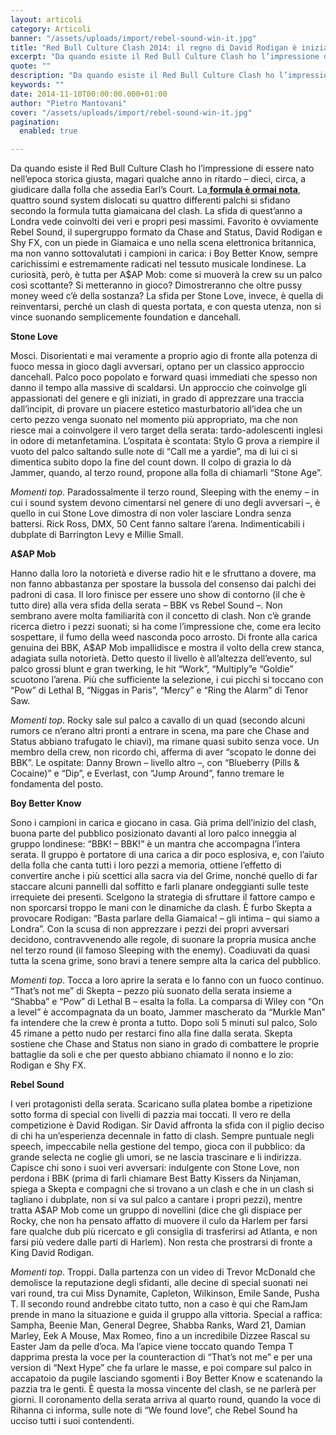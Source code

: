```yaml
---
layout: articoli
category: Articoli
banner: "/assets/uploads/import/rebel-sound-win-it.jpg"
title: "Red Bull Culture Clash 2014: il regno di David Rodigan è iniziato"
excerpt: "Da quando esiste il Red Bull Culture Clash ho l’impressione di essere nato nell’epoca storica giusta, magari qualche anno in ritardo – dieci, circa, a giudicare dalla folla che assedia Earl’s Court. La formula è ormai nota, quattro sound system dislocati su quattro differenti palchi si sfidano secondo la formula tutta giamaicana del clash. La [&hellip"
quote: ""
description: "Da quando esiste il Red Bull Culture Clash ho l’impressione di essere nato nell’epoca storica giusta, magari qualche anno in ritardo – dieci, circa, a giudicare dalla folla che assedia Earl’s Court. La formula è ormai nota, quattro sound system dislocati su quattro differenti palchi si sfidano secondo la formula tutta giamaicana del clash. La [&hellip"
keywords: ""
date: 2014-11-10T00:00:00.000+01:00
author: "Pietro Mantovani"
cover: "/assets/uploads/import/rebel-sound-win-it.jpg"
pagination:
  enabled: true

---
```


[](https://hotmc.com/wp-content/uploads/2014/11/rebel-sound-win-it.jpg)

Da quando esiste il Red Bull Culture Clash ho l’impressione di essere nato nell’epoca storica giusta, magari qualche anno in ritardo – dieci, circa, a giudicare dalla folla che assedia Earl’s Court. La[ **formula è ormai nota**](https://hotmc.com/red-bull-culture-clash-per-chi-cera-e-per-chi-non-cera/ "http://hotmc.com/red-bull-culture-clash-per-chi-cera-e-per-chi-non-cera/"), quattro sound system dislocati su quattro differenti palchi si sfidano secondo la formula tutta giamaicana del clash. La sfida di quest’anno a Londra vede coinvolti dei veri e propri pesi massimi. Favorito è ovviamente Rebel Sound, il supergruppo formato da Chase and Status, David Rodigan e Shy FX, con un piede in Giamaica e uno nella scena elettronica britannica, ma non vanno sottovalutati i campioni in carica: i Boy Better Know, sempre carichissimi e estremamente radicati nel tessuto musicale londinese. La curiosità, però, è tutta per A$AP Mob: come si muoverà la crew su un palco così scottante? Si metteranno in gioco? Dimostreranno che oltre pussy money weed c’è della sostanza? La sfida per Stone Love, invece, è quella di reinventarsi, perché un clash di questa portata, e con questa utenza, non si vince suonando semplicemente foundation e dancehall.

[](https://hotmc.com/wp-content/uploads/2014/11/IMG%5F2064-e1415472648838.jpg)

**Stone Love**

Mosci. Disorientati e mai veramente a proprio agio di fronte alla potenza di fuoco messa in gioco dagli avversari, optano per un classico approccio dancehall. Palco poco popolato e forward quasi immediati che spesso non danno il tempo alla massive di scaldarsi. Un approccio che coinvolge gli appassionati del genere e gli iniziati, in grado di apprezzare una traccia dall’incipit, di provare un piacere estetico masturbatorio all’idea che un certo pezzo venga suonato nel momento più appropriato, ma che non riesce mai a coinvolgere il vero target della serata: tardo-adolescenti inglesi in odore di metanfetamina. L’ospitata è scontata: Stylo G prova a riempire il vuoto del palco saltando sulle note di “Call me a yardie”, ma di lui ci si dimentica subito dopo la fine del count down. Il colpo di grazia lo dà Jammer, quando, al terzo round, propone alla folla di chiamarli “Stone Age”.

_Momenti top_. Paradossalmente il terzo round, Sleeping with the enemy – in cui i sound system devono cimentarsi nel genere di uno degli avversari –, è quello in cui Stone Love dimostra di non voler lasciare Londra senza battersi. Rick Ross, DMX, 50 Cent fanno saltare l’arena. Indimenticabili i dubplate di Barrington Levy e Millie Small.

[](https://hotmc.com/wp-content/uploads/2014/11/458119952-e1415472840688.jpg)

**A$AP Mob**

Hanno dalla loro la notorietà e diverse radio hit e le sfruttano a dovere, ma non fanno abbastanza per spostare la bussola del consenso dai palchi dei padroni di casa. Il loro finisce per essere uno show di contorno (il che è tutto dire) alla vera sfida della serata – BBK vs Rebel Sound –. Non sembrano avere molta familiarità con il concetto di clash. Non c’è grande ricerca dietro i pezzi suonati; si ha come l’impressione che, come era lecito sospettare, il fumo della weed nasconda poco arrosto. Di fronte alla carica genuina dei BBK, A$AP Mob impallidisce e mostra il volto della crew stanca, adagiata sulla notorietà. Detto questo il livello è all’altezza dell’evento, sul palco grossi blunt e gran twerking, le hit “Work”, “Multiply”e “Goldie” scuotono l’arena. Più che sufficiente la selezione, i cui picchi si toccano con “Pow” di Lethal B, “Niggas in Paris”, “Mercy” e “Ring the Alarm” di Tenor Saw.

_Momenti top_. Rocky sale sul palco a cavallo di un quad (secondo alcuni rumors ce n’erano altri pronti a entrare in scena, ma pare che Chase and Status abbiano trafugato le chiavi), ma rimane quasi subito senza voce. Un membro della crew, non ricordo chi, afferma di aver “scopato le donne dei BBK”. Le ospitate: Danny Brown – livello altro –, con “Blueberry (Pills & Cocaine)” e “Dip”, e Everlast, con “Jump Around”, fanno tremare le fondamenta del posto.

[](https://hotmc.com/wp-content/uploads/2014/11/IMG%5F2067-e1415472748881.jpg)

**Boy Better Know**

Sono i campioni in carica e giocano in casa. Già prima dell’inizio del clash, buona parte del pubblico posizionato davanti al loro palco inneggia al gruppo londinese: “BBK! – BBK!” è un mantra che accompagna l’intera serata. Il gruppo è portatore di una carica a dir poco esplosiva, e, con l’aiuto della folla che canta tutti i loro pezzi a memoria, ottiene l’effetto di convertire anche i più scettici alla sacra via del Grime, nonché quello di far staccare alcuni pannelli dal soffitto e farli planare ondeggianti sulle teste irrequiete dei presenti. Scelgono la strategia di sfruttare il fattore campo e non sporcarsi troppo le mani con le dinamiche da clash. È furbo Skepta a provocare Rodigan: “Basta parlare della Giamaica! – gli intima – qui siamo a Londra”. Con la scusa di non apprezzare i pezzi dei propri avversari decidono, contravvenendo alle regole, di suonare la propria musica anche nel terzo round (il famoso Sleeping with the enemy). Coadiuvati da quasi tutta la scena grime, sono bravi a tenere sempre alta la carica del pubblico.

_Momenti top_. Tocca a loro aprire la serata e lo fanno con un fuoco continuo. “That’s not me” di Skepta – pezzo più suonato della serata insieme a “Shabba” e “Pow” di Lethal B – esalta la folla. La comparsa di Wiley con “On a level” è accompagnata da un boato, Jammer mascherato da “Murkle Man” fa intendere che la crew è pronta a tutto. Dopo soli 5 minuti sul palco, Solo 45 rimane a petto nudo per restarci fino alla fine dalla serata. Skepta sostiene che Chase and Status non siano in grado di combattere le proprie battaglie da soli e che per questo abbiano chiamato il nonno e lo zio: Rodigan e Shy FX.

[](https://hotmc.com/wp-content/uploads/2014/11/458120376-e1415473126665.jpg)

**Rebel Sound**

I veri protagonisti della serata. Scaricano sulla platea bombe a ripetizione sotto forma di special con livelli di pazzia mai toccati. Il vero re della competizione è David Rodigan. Sir David affronta la sfida con il piglio deciso di chi ha un’esperienza decennale in fatto di clash. Sempre puntuale negli speech, impeccabile nella gestione del tempo, gioca con il pubblico: da grande selecta ne coglie gli umori, se ne lascia trascinare e li indirizza. Capisce chi sono i suoi veri avversari: indulgente con Stone Love, non perdona i BBK (prima di farli chiamare Best Batty Kissers da Ninjaman, spiega a Skepta e compagni che si trovano a un clash e che in un clash si tagliano i dubplate, non si va sul palco a cantare i propri pezzi), mentre tratta A$AP Mob come un gruppo di novellini (dice che gli dispiace per Rocky, che non ha pensato affatto di muovere il culo da Harlem per farsi fare qualche dub più ricercato e gli consiglia di trasferirsi ad Atlanta, e non farsi più vedere dalle parti di Harlem). Non resta che prostrarsi di fronte a King David Rodigan.

_Momenti top_. Troppi. Dalla partenza con un video di Trevor McDonald che demolisce la reputazione degli sfidanti, alle decine di special suonati nei vari round, tra cui Miss Dynamite, Capleton, Wilkinson, Emile Sande, Pusha T. Il secondo round andrebbe citato tutto, non a caso è qui che RamJam prende in mano la situazione e guida il gruppo alla vittoria. Special a raffica: Sampha, Beenie Man, General Degree, Shabba Ranks, Ward 21, Damian Marley, Eek A Mouse, Max Romeo, fino a un incredibile Dizzee Rascal su Easter Jam da pelle d’oca. Ma l’apice viene toccato quando Tempa T dapprima presta la voce per la counteraction di “That’s not me” e per una version di “Next Hype” che fa urlare le masse, e poi compare sul palco in accapatoio da pugile lasciando sgomenti i Boy Better Know e scatenando la pazzia tra le genti. È questa la mossa vincente del clash, se ne parlerà per giorni. Il coronamento della serata arriva al quarto round, quando la voce di Rihanna ci informa, sulle note di “We found love”, che Rebel Sound ha ucciso tutti i suoi contendenti.